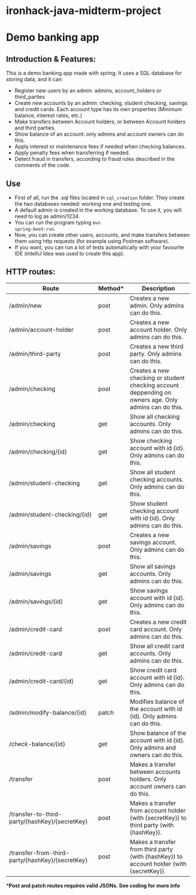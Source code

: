 # ironhack-java-midterm-project
# Demo banking app

## Introduction & Features:
This is a demo banking app made with spring. It uses a SQL database for storing data, and it can:
- Register new users by an admin: admins, account_holders or third_parties
- Create new accounts by an admin: checking, student checking, savings and credit cards. Each account type has its own properties (Minimum balance, interest rates, etc.)
- Make transfers between Account holders, or between Account holders and third parties.
- Show balance of an account: only admins and account owners can do this.
- Apply interest or maintenance fees if needed when checking balances.
- Apply penalty fees when transferring if needed.
- Detect fraud in transfers, according to fraud rules described in the comments of the code.

## Use
- First of all, run the .sql files located in <code>sql_creation</code> folder. They create the two databases needed: working one and testing one.
- A default admin is created in the working database. To use it, you will need to log as admin/1234.
- You can run the program typing <code>mvn spring-boot:run</code>.
- Now, you can create other users, accounts, and make transfers between them using http requests (for example using Postman software).
- If you want, you can run a lot of tests automatically with your favourite IDE (intelliJ Idea was used to create this app).

## HTTP routes:
| Route | Method* | Description |
| ---| --- | --- |
| /admin/new | post | Creates a new admin. Only admins can do this. |
| /admin/account-holder | post | Creates a new account holder. Only admins can do this. |
| /admin/third-party | post | Creates a new third party. Only admins can do this. |
| /admin/checking | post | Creates a new checking or student checking account deppending on owners age. Only admins can do this. |
| /admin/checking | get | Show all checking accounts. Only admins can do this. |
| /admin/checking/{id} | get | Show checking account with id {id}. Only admins can do this. |
| /admin/student-checking | get | Show all student checking accounts. Only admins can do this. |
| /admin/student-checking/{id} | get | Show student checking account with id {id}. Only admins can do this. |
| /admin/savings | post | Creates a new savings account. Only admins can do this. |
| /admin/savings | get | Show all savings accounts. Only admins can do this. |
| /admin/savings/{id} | get | Show savings account with id {id}. Only admins can do this. |
| /admin/credit-card | post | Creates a new credit card account. Only admins can do this. |
| /admin/credit-card | get | Show all credit card accounts. Only admins can do this. |
| /admin/credit-card/{id} | get | Show credit card account with id {id}. Only admins can do this. |
| /admin/modify-balance/{id} | patch | Modifies balance of the account with id {id}. Only admins can do this. |
| /check-balance/{id} | get | Show balance of the account with id {id}. Only admins and owners can do this. |
| /transfer | post | Makes a transfer between accounts holders. Only account owners can do this. |
| /transfer-to-third-party/{hashKey}/{secretKey} | post | Makes a transfer from account holder (with {secretKey}) to third party (with {hashKey}). |
| /transfer-from-third-party/{hashKey}/{secretKey} | post | Makes a transfer from third party (with {hashKey}) to account holder (with {secretKey}). |

***Post and patch routes requires valid JSONs. See coding for more info**
